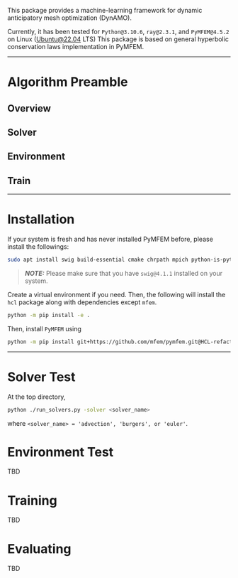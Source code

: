 This package provides a machine-learning framework for dynamic anticipatory mesh optimization (DynAMO).

Currently, it has been tested for `Python@3.10.6`, `ray@2.3.1`, and `PyMFEM@4.5.2` on Linux (Ubuntu@22.04 LTS)
This package is based on general hyperbolic conservation laws implementation in PyMFEM.

---

# Algorithm Preamble

## Overview

## Solver

## Environment

## Train

---

# Installation
If your system is fresh and has never installed PyMFEM before, please install the followings:
```bash
sudo apt install swig build-essential cmake chrpath mpich python-is-python3 python3-pip
```
> **_NOTE:_**  Please make sure that you have `swig@4.1.1` installed on your system.

Create a virtual environment if you need. Then, the following will install the `hcl` package along with dependencies except `mfem`.
```bash
python -m pip install -e .
```

Then, install `PyMFEM` using
```bash
python -m pip install git+https://github.com/mfem/pymfem.git@HCL-refactor-flux-Jacobian
```

---

# Solver Test

At the top directory,
```bash
python ./run_solvers.py -solver <solver_name>
```
where `<solver_name> = 'advection', 'burgers', or 'euler'`.

# Environment Test

TBD

# Training

TBD

# Evaluating

TBD